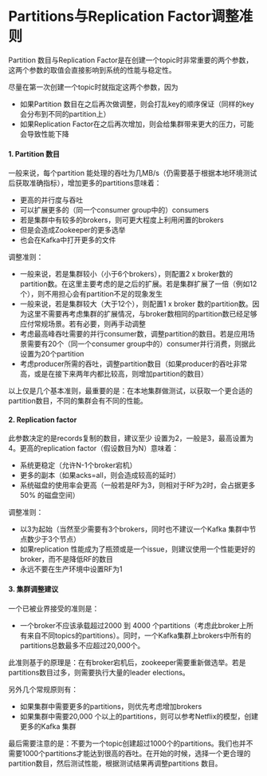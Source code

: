# Partitions与Replication Factor调整准则

Partition 数目与Replication Factor是在创建一个topic时非常重要的两个参数，这两个参数的取值会直接影响到系统的性能与稳定性。

尽量在第一次创建一个topic时就指定这两个参数，因为

- 如果Partition 数目在之后再次做调整，则会打乱key的顺序保证（同样的key会分布到不同的partition上）
- 如果Replication Factor在之后再次增加，则会给集群带来更大的压力，可能会导致性能下降

#### **1. Partition** **数目**

一般来说，每个partition 能处理的吞吐为几MB/s（仍需要基于根据本地环境测试后获取准确指标），增加更多的partitions意味着：

- 更高的并行度与吞吐
- 可以扩展更多的（同一个consumer group中的）consumers
- 若是集群中有较多的brokers，则可更大程度上利用闲置的brokers
- 但是会造成Zookeeper的更多选举
- 也会在Kafka中打开更多的文件

调整准则：

- 一般来说，若是集群较小（小于6个brokers），则配置2 x broker数的partition数。在这里主要考虑的是之后的扩展。若是集群扩展了一倍（例如12个），则不用担心会有partition不足的现象发生
- 一般来说，若是集群较大（大于12个），则配置1 x broker 数的partition数。因为这里不需要再考虑集群的扩展情况，与broker数相同的partition数已经足够应付常规场景。若有必要，则再手动调整
- 考虑最高峰吞吐需要的并行consumer数，调整partition的数目。若是应用场景需要有20个（同一个consumer group中的）consumer并行消费，则据此设置为20个partition
- 考虑producer所需的吞吐，调整partition数目（如果producer的吞吐非常高，或是在接下来两年内都比较高，则增加partition的数目）

以上仅是几个基本准则，最重要的是：在本地集群做测试，以获取一个更合适的partition数目，不同的集群会有不同的性能。



#### **2. Replication factor**

此参数决定的是records复制的数目，建议至少 设置为2，一般是3，最高设置为4。更高的replication factor（假设数目为N）意味着：

- 系统更稳定（允许N-1个broker宕机）
- 更多的副本（如果acks=all，则会造成较高的延时）
- 系统磁盘的使用率会更高（一般若是RF为3，则相对于RF为2时，会占据更多50% 的磁盘空间）

调整准则：

- 以3为起始（当然至少需要有3个brokers，同时也不建议一个Kafka 集群中节点数少于3个节点）
- 如果replication 性能成为了瓶颈或是一个issue，则建议使用一个性能更好的broker，而不是降低RF的数目
- 永远不要在生产环境中设置RF为1



#### **3.** **集群调整建议**

一个已被业界接受的准则是：

- 一个broker不应该承载超过2000 到 4000 个partitions（考虑此broker上所有来自不同topics的partitions）。同时，一个Kafka集群上brokers中所有的partitions总数最多不应超过20,000个。

此准则基于的原理是：在有broker宕机后，zookeeper需要重新做选举。若是partitions数目过多，则需要执行大量的leader elections。

另外几个常规原则有：

- 如果集群中需要更多的partitions，则优先考虑增加brokers
- 如果集群中需要20,000 个以上的partitions，则可以参考Netflix的模型，创建更多的Kafka 集群

最后需要注意的是：不要为一个topic创建超过1000个的partitions。我们也并不需要1000个partitions才能达到很高的吞吐。在开始的时候，选择一个更合理的partition数目，然后测试性能，根据测试结果再调整partitions 数目。





